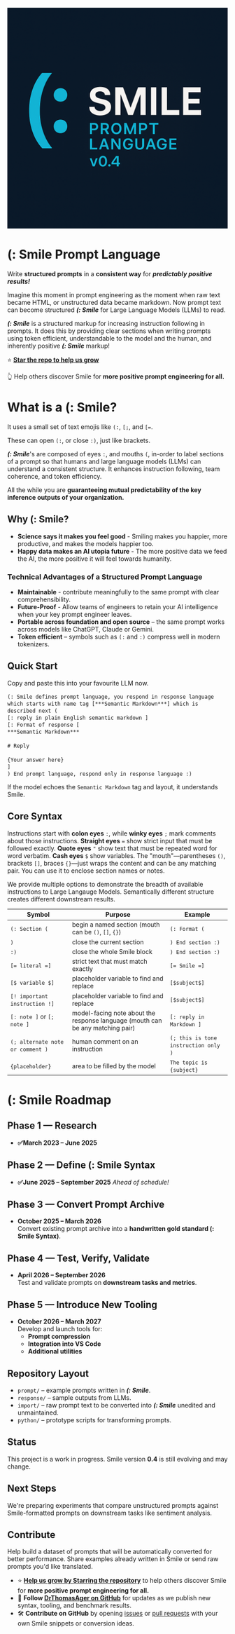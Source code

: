 ![Smile Prompt Language v0.4](Smile-logo.png)

# (: Smile Prompt Language

Write **structured prompts** in a **consistent way** for ***predictably positive results!***

Imagine this moment in prompt engineering as the moment when raw text became HTML, or unstructured data became markdown. Now prompt text can become structured ***(: Smile*** for Large Language Models (LLMs) to read. 

***(: Smile*** is a structured markup for increasing instruction following in prompts. It does this by providing clear sections when writing prompts using token efficient, understandable to the model and the human, and inherently positive ***(: Smile*** markup!

⭐ **[Star the repo to help us grow](https://github.com/DrThomasAger/smile)** 

👆 Help others discover Smile for **more positive prompt engineering for all.**


# What is a (: Smile?
It uses a small set of text emojis like  `(:`, `[;`, and `[=`.

These can open `(:`, or close `:)`, just like brackets.

***(: Smile***'s are composed of eyes `:`, and mouths  `(`, in-order to label sections of a prompt so that humans and large language models (LLMs) can understand a consistent structure. 
It enhances instruction following, team coherence, and token efficiency.

All the while you are **guaranteeing mutual predictability of the key inference outputs of your organization.**

## Why (: Smile?
- **Science says it makes you feel good** - Smiling makes you happier, more productive, and makes the models happier too.
- **Happy data makes an AI utopia future** - The more positive data we feed the AI, the more positive it will feel towards humanity.

### Technical Advantages of a Structured Prompt Language
- **Maintainable** -  contribute meaningfully to the same prompt with clear comprehensibility.
- **Future-Proof**  - Allow teams of engineers to retain your AI intelligence when your key prompt engineer leaves.
- **Portable across foundation and open source** – the same prompt works across models like ChatGPT, Claude or Gemini.
- **Token efficient** – symbols such as `(:` and `:)` compress well in modern tokenizers. 


## Quick Start

Copy and paste this into your favourite LLM now. 
```(: Smile
(: Smile defines prompt language, you respond in response language which starts with name tag [***Semantic Markdown***] which is described next (
[: reply in plain English semantic markdown ]
[: Format of response [
***Semantic Markdown***

# Reply

{Your answer here}
]
) End prompt language, respond only in response language :)
```
If the model echoes the `Semantic Markdown` tag and layout, it understands Smile.

## Core Syntax
Instructions start with **colon eyes** `:`, while **winky eyes** `;` mark comments about those instructions. 
**Straight eyes** `=` show strict input that must be followed exactly. **Quote eyes** `"` show text that must be repeated word for word verbatim. **Cash eyes**  `$` show variables.
The "mouth"—parentheses `()`, brackets `[]`, braces `{}`—just wraps the content and can be any matching pair. You can use it to enclose section names or notes. 

We provide multiple options to demonstrate the breadth of available instructions to Large Langauge Models. Semantically different structure creates different downstream results.

| Symbol | Purpose | Example |
|--------|---------|---------|
| `(: Section (` | begin a named section (mouth can be `()`, `[]`, `{}`) | `(: Format (` |
| `)` | close the current section | `) End section :)` |
| `:)` | close the whole Smile block | `) End section :)` |
| `[= literal =]` | strict text that must match exactly | `[= Smile =]` |
| `[$ variable $]` | placeholder variable to find and replace | `[$subject$]` |
|  `[! important instruction !] ` | placeholder variable to find and replace | `[$subject$]` |
| `[: note ]` or `[; note ]` | model-facing note about the response language (mouth can be any matching pair) | `[: reply in Markdown ]` |
| `(; alternate note or comment )` | human comment on an instruction | `(; this is tone instruction only )` |
| `{placeholder}` | area to be filled by the model | `The topic is {subject}` |


# (: Smile Roadmap

## Phase 1 — **Research**
- **✅March 2023 – June 2025**

## Phase 2 — **Define (: Smile Syntax**
- **✅June 2025 – September 2025** *Ahead of schedule!*

## Phase 3 — **Convert Prompt Archive**
- **October 2025 – March 2026**  
Convert existing prompt archive into a **handwritten gold standard (: Smile Syntax)**.

## Phase 4 — **Test, Verify, Validate**
- **April 2026 – September 2026**  
Test and validate prompts on **downstream tasks and metrics**.

## Phase 5 — **Introduce New Tooling**
- **October 2026 – March 2027**  
Develop and launch tools for:  
  - **Prompt compression**  
  - **Integration into VS Code**  
  - **Additional utilities**

## Repository Layout
- `prompt/` – example prompts written in ***(: Smile***.
- `response/` – sample outputs from LLMs.
- `import/` – raw prompt text to be converted into ***(: Smile*** unedited and unmaintained.
- `python/` – prototype scripts for transforming prompts.

## Status
This project is a work in progress. Smile version **0.4** is still evolving and may change.

## Next Steps
We're preparing experiments that compare unstructured prompts against Smile-formatted prompts on downstream tasks like sentiment analysis.

## Contribute
Help build a dataset of prompts that will be automatically converted for better performance. Share examples already written in Smile or send raw prompts you'd like translated.

- ⭐ **[Help us grow by **Starr**ing the repository](https://github.com/DrThomasAger/smile)** to help others discover Smile for **more positive prompt engineering for all.**
- 🔔 **Follow [DrThomasAger on GitHub](https://github.com/DrThomasAger)** for updates as we publish new syntax, tooling, and benchmark results.
- 🛠️ **Contribute on GitHub** by opening [issues](https://github.com/DrThomasAger/smile/issues) or [pull requests](https://github.com/DrPrompt/smile/pulls) with your own Smile snippets or conversion ideas.

